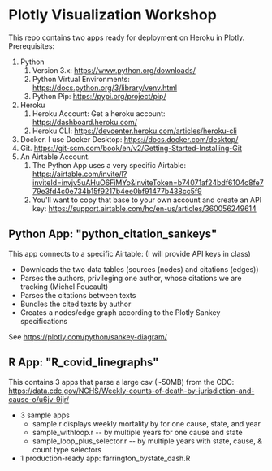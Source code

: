 # Plotly Visualization Workshop

This repo contains two apps ready for deployment on Heroku in Plotly. Prerequisites:

1. Python
	1. Version 3.x: https://www.python.org/downloads/
	1. Python Virtual Environments: https://docs.python.org/3/library/venv.html
	1. Python Pip: https://pypi.org/project/pip/
1. Heroku
	1. Heroku Account: Get a heroku account: https://dashboard.heroku.com/
	1. Heroku CLI: https://devcenter.heroku.com/articles/heroku-cli
1. Docker. I use Docker Desktop: https://docs.docker.com/desktop/
1. Git. https://git-scm.com/book/en/v2/Getting-Started-Installing-Git
1. An Airtable Account.
	1. The Python App uses a very specific Airtable: https://airtable.com/invite/l?inviteId=invjv5uAHuO6FiMYo&inviteToken=b74071af24bdf6104c8fe779e3fd4c0e734b15f9217b4ee0bf91477b438cc5f9
	1. You'll want to copy that base to your own account and create an API key: https://support.airtable.com/hc/en-us/articles/360056249614



## Python App: "python_citation_sankeys"

This app connects to a specific Airtable: 
(I will provide API keys in class)

* Downloads the two data tables (sources (nodes) and citations (edges))
* Parses the authors, privileging one author, whose citations we are tracking (Michel Foucault)
* Parses the citations between texts
* Bundles the cited texts by author
* Creates a nodes/edge graph according to the Plotly Sankey specifications

See https://plotly.com/python/sankey-diagram/

## R App: "R_covid_linegraphs"

This contains 3 apps that parse a large csv (~50MB) from the CDC: https://data.cdc.gov/NCHS/Weekly-counts-of-death-by-jurisdiction-and-cause-o/u6jv-9ijr/

* 3 sample apps
	* sample.r displays weekly mortality by for one cause, state, and year
	* sample_withloop.r -- by multiple years for one cause and state
	* sample_loop_plus_selector.r -- by multiple years with state, cause, & count type selectors
* 1 production-ready app: farrington_bystate_dash.R